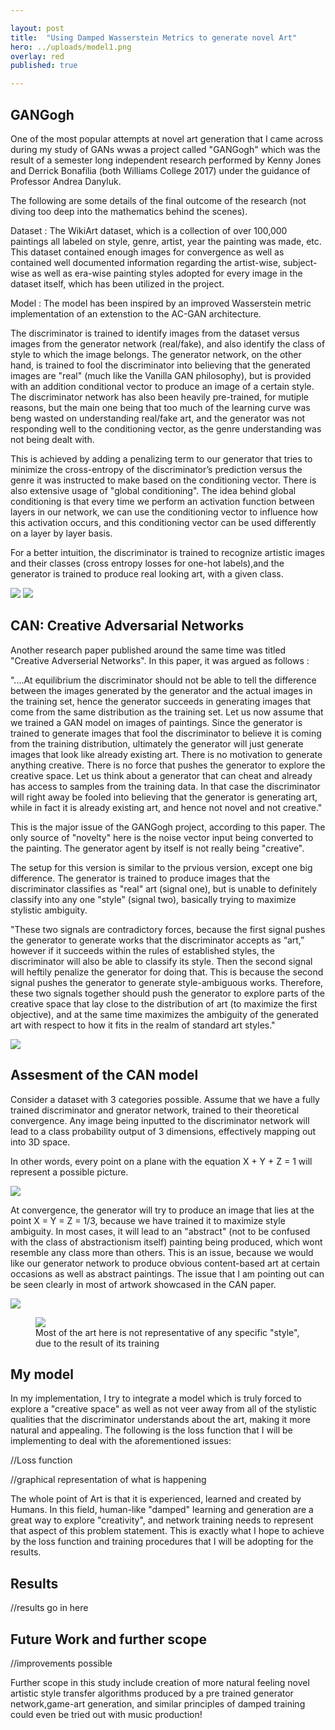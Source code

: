 ```yaml
---

layout: post
title:  "Using Damped Wasserstein Metrics to generate novel Art"
hero: ../uploads/model1.png
overlay: red
published: true

---
```


## GANGogh 

One of the most popular attempts at novel art generation that I came across during my study of GANs wwas a project called "GANGogh" which was the result of a semester long independent research performed by Kenny Jones and Derrick Bonafilia (both Williams College 2017) under the guidance of Professor Andrea Danyluk. 

The following are some details of the final outcome of the research (not diving too deep into the mathematics behind the scenes).

Dataset : The WikiArt dataset, which is a collection of over 100,000 paintings all labeled on style, genre, artist, year the painting was made, etc. This dataset contained enough images for convergence as well as contained well documented information regarding the artist-wise, subject-wise as well as era-wise painting styles adopted for every image in the dataset itself, which has been utilized in the project.

Model : The model has been inspired by an improved Wasserstein metric implementation of an extenstion to the AC-GAN architecture. 

The discriminator is trained to identify images from the dataset versus images from the generator network (real/fake), and also identify the class of style to which the image belongs. The generator network, on the other hand, is trained to fool the discriminator into believing that the generated images are "real" (much like the Vanilla GAN philosophy), but is provided with an addition conditional vector to produce an image of a certain style. The discriminator network has also been heavily pre-trained, for mutiple reasons, but the main one being that too much of the learning curve was beng wasted on understanding real/fake art, and the generator was not responding well to the conditioning vector, as the genre understanding was not being dealt with.

This is achieved by adding a penalizing term to our generator that tries to minimize the cross-entropy of the discriminator’s prediction versus the genre it was instructed to make based on the conditioning vector. There is also extensive usage of "global conditioning". The idea behind global conditioning is that every time we perform an activation function between layers in our network, we can use the conditioning vector to influence how this activation occurs, and this conditioning vector can be used differently on a layer by layer basis.

For a better intuition, the discriminator is trained to recognize artistic images and their classes (cross entropy losses for one-hot labels),and the generator is trained to produce real looking art, with a given class.

<img src="../uploads/model1.png"> 

<img src="../uploads/model2.png"> 

## CAN: Creative Adversarial Networks

Another research paper published around the same time was titled "Creative Adverserial Networks". In this paper, it was argued as follows :

"....At equilibrium the discriminator should not be able to tell the difference between the images generated by the generator and the actual images in the training set, hence the generator succeeds in generating images that come from the same distribution as the training set. Let us now assume that we trained a GAN model on images of paintings. Since the generator
is trained to generate images that fool the discriminator to believe it is coming from the training distribution, ultimately the generator will just generate images that look like already existing art. There is no motivation to generate anything creative. There is no force that pushes the generator to explore the creative space. Let us think about a generator that can cheat and already has access to samples from the training data. In that case the discriminator will right away be fooled into believing that the generator is generating art, while in fact it is already existing art, and hence not novel and not creative."

This is the major issue of the GANGogh project, according to this paper. The only source of "novelty" here is the noise vector input being converted to the painting. The generator agent by itself is not really being "creative". 

The setup for this version is similar to the prvious version, except one big difference. The generator is trained to produce images that the discriminator classifies as "real" art (signal one), but is unable to definitely classify into any one "style" (signal two), basically trying to maximize stylistic ambiguity. 

"These two signals are contradictory forces, because the first signal pushes the generator to generate works that the discriminator accepts as “art,” however if it succeeds within the rules of established styles, the discriminator will also be able to classify its style. Then the second signal will heftily penalize the generator for doing that. This is because the second signal pushes the generator to generate style-ambiguous works. Therefore, these two signals together should push the generator to explore parts of the creative space that lay close to the distribution of art (to maximize the first objective), and at the same time maximizes the ambiguity of the generated art with respect to how it fits in the realm of standard art styles."

<img src="../uploads/model3.png"> 

## Assesment of the CAN model

Consider a dataset with 3 categories possible. Assume that we have a fully trained discriminator and gnerator network, trained to their theoretical convergence. Any image being inputted to the discriminator network will lead to a class probability output of 3 dimensions, effectively mapping out into 3D space.

In other words, every point on a plane with the equation X + Y + Z = 1 will represent a possible picture. 

<img src="../uploads/plot.png"> 

At convergence, the generator will try to produce an image that lies at the point X = Y = Z = 1/3, because we have trained it to maximize style ambiguity. In most cases, it will lead to an "abstract" (not to be confused with the class of abstractionism itself) painting being produced, which wont resemble any class more than others. This is an issue, because we would like our generator network to produce obvious content-based art at certain occasions as well as abstract paintings. The issue that I am pointing out can be seen clearly in most of artwork showcased in the CAN paper. 

<img src="../uploads/plot1.png"> 

<figure>
<img src="../uploads/art.PNG">
<figcaption>Most of the art here is not representative of any specific "style", due to the result of its training</figcaption>
</figure>

## My model

In my implementation, I try to integrate a model which is truly forced to explore a "creative space" as well as not veer away from all of the stylistic qualities that the discriminator understands about the art, making it more natural and appealing. The following is the loss function that I will be implementing to deal with the aforementioned issues:

//Loss function

//graphical representation of what is happening

The whole point of Art is that it is experienced, learned and created by Humans. In this field, human-like "damped" learning and generation are a great way to explore "creativity", and network training needs to represent that aspect of this problem statement. This is exactly what I hope to achieve by the loss function and training procedures that I will be adopting for the results.

## Results

 //results go in here

## Future Work and further scope 

//improvements possible

Further scope in this study include creation of more natural feeling novel artistic style transfer algorithms produced by a pre trained generator network,game-art generation, and similar principles of damped training could even be tried out with music production!  











